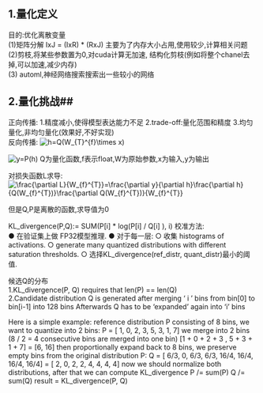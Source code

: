 ## 1.量化定义 ##  
目的:优化离散变量  
(1)矩阵分解  IxJ = (IxR) * (RxJ)  主要为了内存大小占用,使用较少,计算相关问题  
(2)剪枝,将某些参数置为0,对cuda计算无加速, 结构化剪枝(例如将整个chanel去掉,可以加速,减少内存)  
(3) automl,神经网络搜索搜索出一些较小的网络  


## 2.量化挑战##  
正向传播:
1.精度减小,使得模型表达能力不足
2.trade-off:量化范围和精度
3.均匀量化,非均匀量化(效果好,不好实现)  
反向传播:
<img src="https://latex.codecogs.com/gif.latex?h=Q(W_{T}^{f}\times&space;x)" title="h=Q(W_{T}^{f}\times x)" />

<img src="https://latex.codecogs.com/gif.latex?y=P(h)" title="y=P(h)" />
Q为量化函数,f表示float,W为原始参数,x为输入,y为输出

对损失函数L求导:
<img src="https://latex.codecogs.com/gif.latex?\frac{\partial&space;L}{W_{f}^{T}}=\frac{\partial&space;y}{\partial&space;h}\frac{\partial&space;h}{Q(W_{f}^{T})}\frac{\partial&space;Q(W_{f}^{T})}{W_{f}^{T}}" title="\frac{\partial L}{W_{f}^{T}}=\frac{\partial y}{\partial h}\frac{\partial h}{Q(W_{f}^{T})}\frac{\partial Q(W_{f}^{T})}{W_{f}^{T}}" />

但是Q,P是离散的函数,求导值为0  


 KL_divergence(P,Q):= SUM(P[i] * log(P[i] / Q[i] ), i)
校准方法:  
● 在验证集上做 FP32模型推理.
● 对于每一层:
○ 收集 histograms of activations.
○ generate many quantized distributions with different saturation thresholds.
○ 选择KL_divergence(ref_distr, quant_distr)最小的阈值.

候选Q的分布  
1.KL_divergence(P, Q) requires that len(P) == len(Q)  
2.Candidate distribution Q is generated after merging ‘ i ’ bins from bin[0] to bin[i-1] into 128 bins
Afterwards Q has to be ‘expanded’ again into ‘i’ bins

Here is a simple example: reference distribution P consisting of 8 bins, we want to quantize into 2 bins:
P = [ 1, 0, 2, 3, 5, 3, 1, 7]
we merge into 2 bins (8 / 2 = 4 consecutive bins are merged into one bin)
[1 + 0 + 2 + 3 , 5 + 3 + 1 + 7] = [6, 16]
then proportionally expand back to 8 bins, we preserve empty bins from the original distribution P:
Q = [ 6/3, 0, 6/3, 6/3, 16/4, 16/4, 16/4, 16/4] = [ 2, 0, 2, 2, 4, 4, 4, 4]
now we should normalize both distributions, after that we can compute KL_divergence
P /= sum(P)
Q /= sum(Q)
result = KL_divergence(P, Q)
